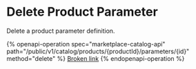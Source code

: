 # Delete Product Parameter

Delete a product parameter definition.

{% openapi-operation spec="marketplace-catalog-api" path="/public/v1/catalog/products/{productId}/parameters/{id}" method="delete" %}
[Broken link](broken-reference)
{% endopenapi-operation %}
